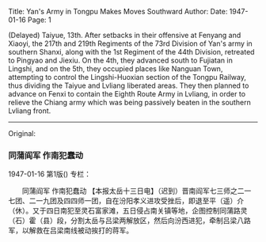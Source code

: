 Title: Yan's Army in Tongpu Makes Moves Southward
Author:
Date: 1947-01-16
Page: 1

(Delayed) Taiyue, 13th. After setbacks in their offensive at Fenyang and Xiaoyi, the 217th and 219th Regiments of the 73rd Division of Yan's army in southern Shanxi, along with the 1st Regiment of the 44th Division, retreated to Pingyao and Jiexiu. On the 4th, they advanced south to Fujiatan in Lingshi, and on the 5th, they occupied places like Nanguan Town, attempting to control the Lingshi-Huoxian section of the Tongpu Railway, thus dividing the Taiyue and Lvliang liberated areas. They then planned to advance on Fenxi to contain the Eighth Route Army in Lvliang, in order to relieve the Chiang army which was being passively beaten in the southern Lvliang front.



<hr /> 

Original: 


### 同蒲阎军  作南犯蠢动

1947-01-16
第1版()
专栏：

　　同蒲阎军
    作南犯蠢动
    【本报太岳十三日电】（迟到）晋南阎军七三师之二一七团、二一九团及四四师一团，自在汾阳孝义进攻受挫后，即退至平（遥）介（休）。又于四日南犯至灵石富家滩，五日侵占南关镇等地，企图控制同蒲路灵（石）霍（县）段，分割太岳与吕梁两解放区，然后向汾西进犯，牵制吕梁八路军，以解救在吕梁南线被动挨打的蒋军。
